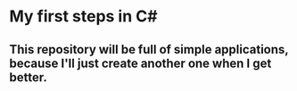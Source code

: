 # My first steps in C#
## This repository will be full of simple applications, because I'll just create another one when I get better.
